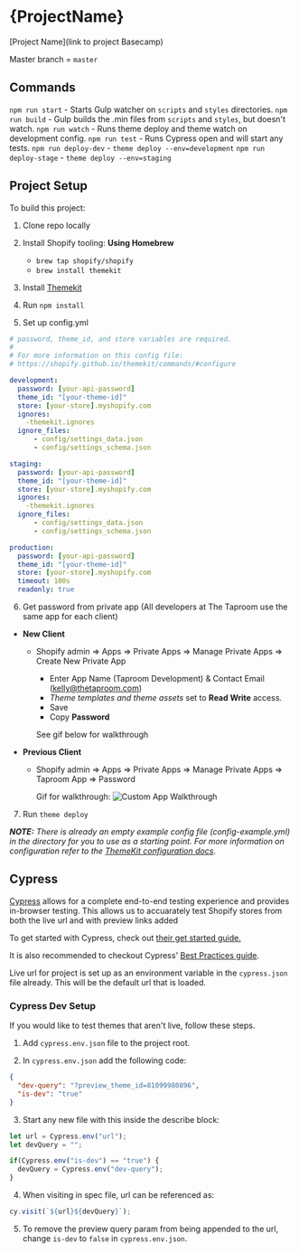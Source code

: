 # {ProjectName}

[Project Name](link to project Basecamp)

Master branch = `master`

## Commands

`npm run start`        - Starts Gulp watcher on `scripts` and `styles` directories.
`npm run build`        - Gulp builds the .min files from `scripts` and `styles`, but doesn't watch.
`npm run watch`        - Runs theme deploy and theme watch on development config.
`npm run test`         - Runs Cypress open and will start any tests.
`npm run deploy-dev`   - `theme deploy --env=development`
`npm run deploy-stage` - `theme deploy --env=staging`

## Project Setup

To build this project:

1. Clone repo locally

2. Install Shopify tooling:
   **Using Homebrew**

   - `brew tap shopify/shopify`
   - `brew install themekit`

3. Install [Themekit](https://shopify.github.io/themekit/)

4. Run `npm install`

5. Set up config.yml

``` yaml
# password, theme_id, and store variables are required.
#
# For more information on this config file:
# https://shopify.github.io/themekit/commands/#configure

development:
  password: [your-api-password]
  theme_id: "[your-theme-id]"
  store: [your-store].myshopify.com
  ignores:
    -themekit.ignores
  ignore_files:
      - config/settings_data.json
      - config/settings_schema.json

staging:
  password: [your-api-password]
  theme_id: "[your-theme-id]"
  store: [your-store].myshopify.com
  ignores:
    -themekit.ignores
  ignore_files:
      - config/settings_data.json
      - config/settings_schema.json

production:
  password: [your-api-password]
  theme_id: "[your-theme-id]"
  store: [your-store].myshopify.com
  timeout: 100s
  readonly: true

```

6. Get password from private app (All developers at The Taproom use the same app for each client)

- **New Client**
  - Shopify admin => Apps => Private Apps => Manage Private Apps => Create New
    Private App
    - Enter App Name (Taproom Development) & Contact Email (kelly@thetaproom.com)
    - _Theme templates and theme assets_ set to **Read Write** access.
    - Save
    - Copy **Password**

    See gif below for walkthrough

- **Previous Client**
  - Shopify admin => Apps => Private Apps => Manage Private Apps => Taproom App
    => Password

    Gif for walkthrough:
    ![Custom App Walkthrough](../setup-docs/shopify-local-theme-development-generate-api.gif)

7. Run `theme deploy`

***NOTE:** There is already an empty example config file (config-example.yml) in the directory for you to use as a starting point. For more information on configuration refer to the [ThemeKit configuration docs](https://shopify.github.io/themekit/commands/#configure)*.

## Cypress

[Cypress](https://www.cypress.io/) allows for a complete end-to-end testing experience and provides
in-browser testing. This allows us to accuarately test Shopify stores from both
the live url and with preview links added

To get started with Cypress, check out [their get started guide.](https://docs.cypress.io/guides/getting-started/writing-your-first-test.html#Step-2-Query-for-an-element)

It is also recommended to checkout Cypress' [Best Practices guide](https://docs.cypress.io/guides/references/best-practices.html).

Live url for project is set up as an environment variable in the `cypress.json`
file already. This will be the default url that is loaded.

### Cypress Dev Setup

If you would like to test themes that aren't live, follow these steps.

1. Add `cypress.env.json` file to the project root.

2. In `cypress.env.json` add the following code:

``` json
{
  "dev-query": "?preview_theme_id=81099980896",
  "is-dev": "true"
}
```

3. Start any new file with this inside the describe block:

``` javascript
let url = Cypress.env("url");
let devQuery = "";

if(Cypress.env("is-dev") == "true") {
  devQuery = Cypress.env("dev-query");
}
```

4. When visiting in spec file, url can be referenced as:

``` javascript
cy.visit(`${url}${devQuery}`);
```

5. To remove the preview query param from being appended to the url, change `is-dev` to `false` in `cypress.env.json`.
